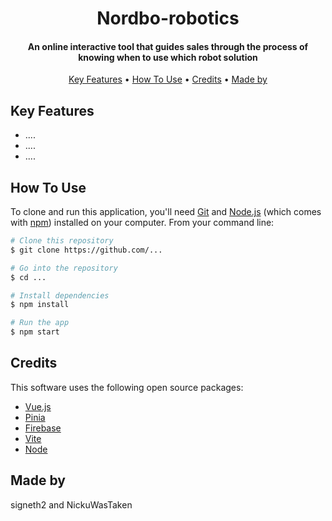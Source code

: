 <h1 align="center">
  Nordbo-robotics
</h1>

<h4 align="center">An online interactive tool that guides sales through the process of knowing when to use which robot solution</h4>


<p align="center">
  <a href="#key-features">Key Features</a> •
  <a href="#how-to-use">How To Use</a> •
  <a href="#credits">Credits</a> •
  <a href="#license">Made by</a>
</p>


## Key Features

* ....
* ....
* ....


## How To Use

To clone and run this application, you'll need [Git](https://git-scm.com) and [Node.js](https://nodejs.org/en/download/) (which comes with [npm](http://npmjs.com)) installed on your computer. From your command line:

```bash
# Clone this repository
$ git clone https://github.com/...

# Go into the repository
$ cd ...

# Install dependencies
$ npm install

# Run the app
$ npm start
```


## Credits

This software uses the following open source packages:

- [Vue.js](https://vuejs.org)
- [Pinia](https://pinia.vuejs.org)
- [Firebase](https://firebase.google.com)
- [Vite](https://vitejs.dev)
- [Node](https://nodejs.org/en)





## Made by 

signeth2 and NickuWasTaken
